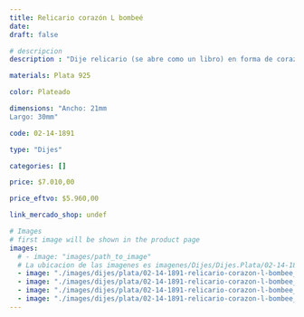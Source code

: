 ```yaml
---
title: Relicario corazón L bombeé
date: 
draft: false

# descripcion
description : "Dije relicario (se abre como un libro) en forma de corazón y terminación brillante. En plata 925. Hermoso regalo para mamás, parejas, novias y abuelas. Se puede poner en su interior pequeñas fotos u objetos (no incluído)."

materials: Plata 925

color: Plateado

dimensions: "Ancho: 21mm 
Largo: 30mm"

code: 02-14-1891

type: "Dijes"

categories: []

price: $7.010,00

price_eftvo: $5.960,00

link_mercado_shop: undef

# Images
# first image will be shown in the product page
images:
  # - image: "images/path_to_image"
  # La ubicacion de las imagenes es imagenes/Dijes/Dijes.Plata/02-14-1891-relicario-corazon-l-bombee
  - image: "./images/dijes/plata/02-14-1891-relicario-corazon-l-bombee_a.jpg"
  - image: "./images/dijes/plata/02-14-1891-relicario-corazon-l-bombee_b.jpg"
  - image: "./images/dijes/plata/02-14-1891-relicario-corazon-l-bombee_c.jpg"
  - image: "./images/dijes/plata/02-14-1891-relicario-corazon-l-bombee_d.jpg"
---
```

